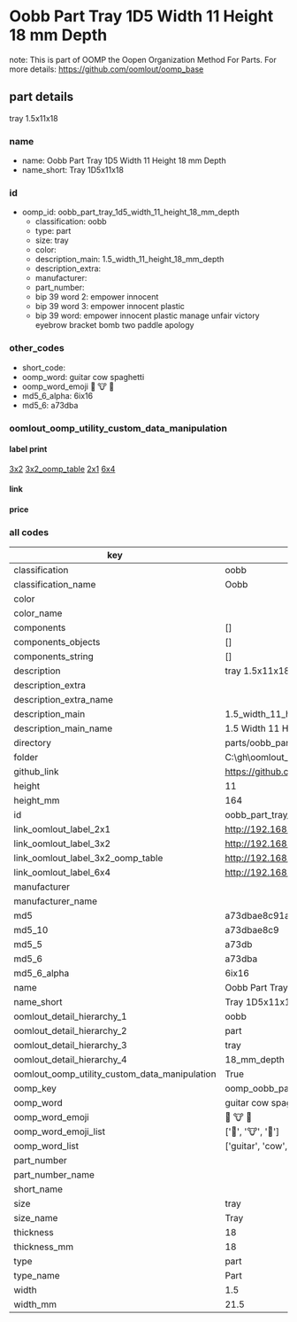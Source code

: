 # Oobb Part Tray 1D5 Width 11 Height 18 mm Depth  

note: This is part of OOMP the Oopen Organization Method For Parts. For more details: https://github.com/oomlout/oomp_base

##  part details
  



tray 1.5x11x18



### name
* name: Oobb Part Tray 1D5 Width 11 Height 18 mm Depth
* name_short: Tray 1D5x11x18 
### id
* oomp_id: oobb_part_tray_1d5_width_11_height_18_mm_depth
  * classification: oobb
  * type: part
  * size: tray
  * color: 
  * description_main: 1.5_width_11_height_18_mm_depth
  * description_extra: 
  * manufacturer: 
  * part_number: 
  * bip 39 word 2: empower innocent
  * bip 39 word 3: empower innocent plastic
  * bip 39 word: empower innocent plastic manage unfair victory eyebrow bracket bomb two paddle apology

### other_codes
* short_code: 
* oomp_word: guitar cow spaghetti
* oomp_word_emoji :guitar: :cow: :spaghetti:
* md5_6_alpha: 6ix16
* md5_6: a73dba






### oomlout_oomp_utility_custom_data_manipulation
#### label print
[3x2](http://192.168.1.245:1112/?label=oomp%206ix16)
[3x2_oomp_table](http://192.168.1.108:1112/?label=oomp%206ix16)
[2x1](http://192.168.1.242:1112/?label=oomp%206ix16)
[6x4](http://192.168.1.55:1112/?label=oomp%206ix16)    

#### link

                              

#### price







### all codes 
| key | value |  
| --- | --- |  
| classification | oobb |  
| classification_name | Oobb |  
| color |  |  
| color_name |  |  
| components | [] |  
| components_objects | [] |  
| components_string | [] |  
| description | tray 1.5x11x18 |  
| description_extra |  |  
| description_extra_name |  |  
| description_main | 1.5_width_11_height_18_mm_depth |  
| description_main_name | 1.5 Width 11 Height 18 mm Depth |  
| directory | parts/oobb_part_tray_1d5_width_11_height_18_mm_depth |  
| folder | C:\gh\oomlout_oobb_version_4_generated_parts\parts\oobb_part_tray_1d5_width_11_height_18_mm_depth |  
| github_link | https://github.com/oomlout/oomlout_oomp_part_src/tree/main/parts/oobb_part_tray_1d5_width_11_height_18_mm_depth |  
| height | 11 |  
| height_mm | 164 |  
| id | oobb_part_tray_1d5_width_11_height_18_mm_depth |  
| link_oomlout_label_2x1 | http://192.168.1.242:1112/?label=oomp%206ix16 |  
| link_oomlout_label_3x2 | http://192.168.1.245:1112/?label=oomp%206ix16 |  
| link_oomlout_label_3x2_oomp_table | http://192.168.1.108:1112/?label=oomp%206ix16 |  
| link_oomlout_label_6x4 | http://192.168.1.55:1112/?label=oomp%206ix16 |  
| manufacturer |  |  
| manufacturer_name |  |  
| md5 | a73dbae8c91aca2bcef6886f4c1d2248 |  
| md5_10 | a73dbae8c9 |  
| md5_5 | a73db |  
| md5_6 | a73dba |  
| md5_6_alpha | 6ix16 |  
| name | Oobb Part Tray 1D5 Width 11 Height 18 mm Depth |  
| name_short | Tray 1D5x11x18  |  
| oomlout_detail_hierarchy_1 | oobb |  
| oomlout_detail_hierarchy_2 | part |  
| oomlout_detail_hierarchy_3 | tray |  
| oomlout_detail_hierarchy_4 | 18_mm_depth |  
| oomlout_oomp_utility_custom_data_manipulation | True |  
| oomp_key | oomp_oobb_part_tray_1d5_width_11_height_18_mm_depth |  
| oomp_word | guitar cow spaghetti |  
| oomp_word_emoji | :guitar: :cow: :spaghetti: |  
| oomp_word_emoji_list | [':guitar:', ':cow:', ':spaghetti:'] |  
| oomp_word_list | ['guitar', 'cow', 'spaghetti'] |  
| part_number |  |  
| part_number_name |  |  
| short_name |  |  
| size | tray |  
| size_name | Tray |  
| thickness | 18 |  
| thickness_mm | 18 |  
| type | part |  
| type_name | Part |  
| width | 1.5 |  
| width_mm | 21.5 |  
